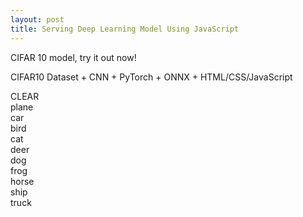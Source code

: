 ```yaml
---
layout: post
title: Serving Deep Learning Model Using JavaScript
---
```


CIFAR 10 model, try it out now!

CIFAR10 Dataset + CNN + PyTorch + ONNX + HTML/CSS/JavaScript


<html>
  <head>
    <link rel="stylesheet" href="{{ site.baseurl }}/data/2021-12-05-Serving-Deep-Learning-Model-Using-JavaScript/cifar_model_page_style.css" />
  </head>
  <body>
    <div class="card elevation">
      <canvas
        class="canvas elevation"
        id="canvas"
        width="280"
        height="280"
      ></canvas>
      <div class="button" id="clear-button">CLEAR</div>
      <div class="predictions">
        <div class="prediction-col" id="prediction-0">
          <div class="prediction-bar-container">
            <div class="prediction-bar"></div>
          </div>
          <div class="prediction-number">plane</div>
        </div>
        <div class="prediction-col" id="prediction-1">
          <div class="prediction-bar-container">
            <div class="prediction-bar"></div>
          </div>
          <div class="prediction-number">car</div>
        </div>
        <div class="prediction-col" id="prediction-2">
          <div class="prediction-bar-container">
            <div class="prediction-bar"></div>
          </div>
          <div class="prediction-number">bird</div>
        </div>
        <div class="prediction-col" id="prediction-3">
          <div class="prediction-bar-container">
            <div class="prediction-bar"></div>
          </div>
          <div class="prediction-number">cat</div>
        </div>
        <div class="prediction-col" id="prediction-4">
          <div class="prediction-bar-container">
            <div class="prediction-bar"></div>
          </div>
          <div class="prediction-number">deer</div>
        </div>
        <div class="prediction-col" id="prediction-5">
          <div class="prediction-bar-container">
            <div class="prediction-bar"></div>
          </div>
          <div class="prediction-number">dog</div>
        </div>
        <div class="prediction-col" id="prediction-6">
          <div class="prediction-bar-container">
            <div class="prediction-bar"></div>
          </div>
          <div class="prediction-number">frog</div>
        </div>
        <div class="prediction-col" id="prediction-7">
          <div class="prediction-bar-container">
            <div class="prediction-bar"></div>
          </div>
          <div class="prediction-number">horse</div>
        </div>
        <div class="prediction-col" id="prediction-8">
          <div class="prediction-bar-container">
            <div class="prediction-bar"></div>
          </div>
          <div class="prediction-number">ship</div>
        </div>
        <div class="prediction-col" id="prediction-9">
          <div class="prediction-bar-container">
            <div class="prediction-bar"></div>
          </div>
          <div class="prediction-number">truck</div>
        </div>
      </div>
    </div>
    <script src="https://cdn.jsdelivr.net/npm/onnxjs/dist/onnx.min.js"></script>
    <script src="https://datashines.github.io/data/2021-12-05-Serving-Deep-Learning-Model-Using-JavaScript/script.js"></script>
  </body>
</html>
